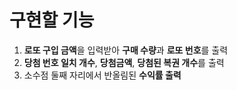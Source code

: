 # 구현할 기능
1. **로또 구입 금액**을 입력받아 **구매 수량**과 **로또 번호**를 출력
2. **당첨 번호 일치 개수**, **당첨금액**, **당첨된 복권 개수**를 출력
3. 소수점 둘째 자리에서 반올림된 **수익률 출력**